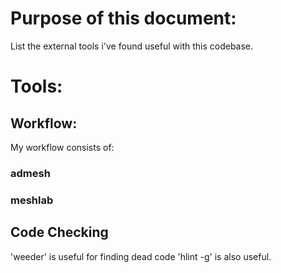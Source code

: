 # Purpose of this document:

List the external tools i've found useful with this codebase.

# Tools:

## Workflow:

My workflow consists of:

### admesh

### meshlab

## Code Checking
'weeder' is useful for finding dead code
'hlint -g' is also useful.